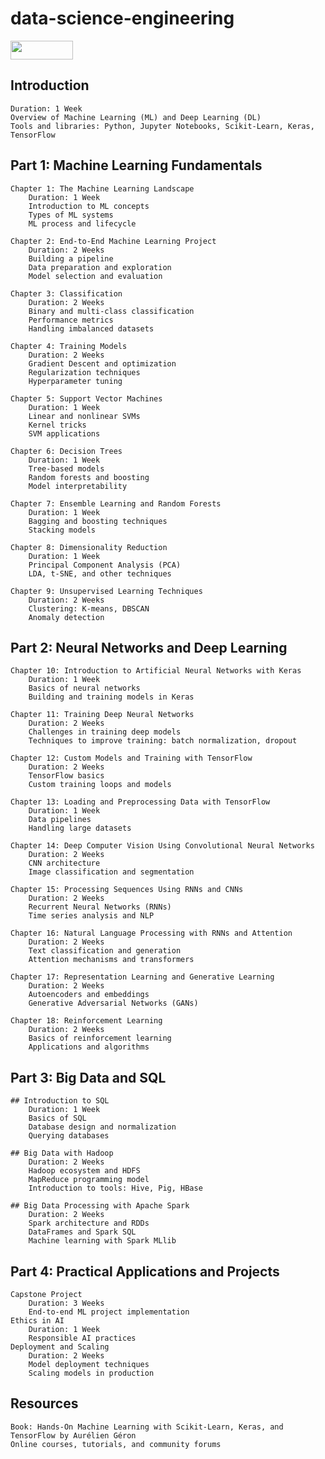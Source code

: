 # data-science-engineering

[<img src="https://cdn.buymeacoffee.com/buttons/v2/default-yellow.png" width="100" height="30">](https://www.buymeacoffee.com/uzzielperej)

## Introduction

    Duration: 1 Week
    Overview of Machine Learning (ML) and Deep Learning (DL)
    Tools and libraries: Python, Jupyter Notebooks, Scikit-Learn, Keras, TensorFlow

## Part 1: Machine Learning Fundamentals

    Chapter 1: The Machine Learning Landscape
        Duration: 1 Week
        Introduction to ML concepts
        Types of ML systems
        ML process and lifecycle

    Chapter 2: End-to-End Machine Learning Project
        Duration: 2 Weeks
        Building a pipeline
        Data preparation and exploration
        Model selection and evaluation

    Chapter 3: Classification
        Duration: 2 Weeks
        Binary and multi-class classification
        Performance metrics
        Handling imbalanced datasets

    Chapter 4: Training Models
        Duration: 2 Weeks
        Gradient Descent and optimization
        Regularization techniques
        Hyperparameter tuning

    Chapter 5: Support Vector Machines
        Duration: 1 Week
        Linear and nonlinear SVMs
        Kernel tricks
        SVM applications

    Chapter 6: Decision Trees
        Duration: 1 Week
        Tree-based models
        Random forests and boosting
        Model interpretability

    Chapter 7: Ensemble Learning and Random Forests
        Duration: 1 Week
        Bagging and boosting techniques
        Stacking models

    Chapter 8: Dimensionality Reduction
        Duration: 1 Week
        Principal Component Analysis (PCA)
        LDA, t-SNE, and other techniques

    Chapter 9: Unsupervised Learning Techniques
        Duration: 2 Weeks
        Clustering: K-means, DBSCAN
        Anomaly detection

## Part 2: Neural Networks and Deep Learning

    Chapter 10: Introduction to Artificial Neural Networks with Keras
        Duration: 1 Week
        Basics of neural networks
        Building and training models in Keras

    Chapter 11: Training Deep Neural Networks
        Duration: 2 Weeks
        Challenges in training deep models
        Techniques to improve training: batch normalization, dropout

    Chapter 12: Custom Models and Training with TensorFlow
        Duration: 2 Weeks
        TensorFlow basics
        Custom training loops and models

    Chapter 13: Loading and Preprocessing Data with TensorFlow
        Duration: 1 Week
        Data pipelines
        Handling large datasets

    Chapter 14: Deep Computer Vision Using Convolutional Neural Networks
        Duration: 2 Weeks
        CNN architecture
        Image classification and segmentation

    Chapter 15: Processing Sequences Using RNNs and CNNs
        Duration: 2 Weeks
        Recurrent Neural Networks (RNNs)
        Time series analysis and NLP

    Chapter 16: Natural Language Processing with RNNs and Attention
        Duration: 2 Weeks
        Text classification and generation
        Attention mechanisms and transformers

    Chapter 17: Representation Learning and Generative Learning
        Duration: 2 Weeks
        Autoencoders and embeddings
        Generative Adversarial Networks (GANs)

    Chapter 18: Reinforcement Learning
        Duration: 2 Weeks
        Basics of reinforcement learning
        Applications and algorithms

## Part 3: Big Data and SQL

    ## Introduction to SQL
        Duration: 1 Week
        Basics of SQL
        Database design and normalization
        Querying databases

    ## Big Data with Hadoop
        Duration: 2 Weeks
        Hadoop ecosystem and HDFS
        MapReduce programming model
        Introduction to tools: Hive, Pig, HBase

    ## Big Data Processing with Apache Spark
        Duration: 2 Weeks
        Spark architecture and RDDs
        DataFrames and Spark SQL
        Machine learning with Spark MLlib

## Part 4: Practical Applications and Projects

    Capstone Project
        Duration: 3 Weeks
        End-to-end ML project implementation
    Ethics in AI
        Duration: 1 Week
        Responsible AI practices
    Deployment and Scaling
        Duration: 2 Weeks
        Model deployment techniques
        Scaling models in production

## Resources

    Book: Hands-On Machine Learning with Scikit-Learn, Keras, and TensorFlow by Aurélien Géron
    Online courses, tutorials, and community forums



